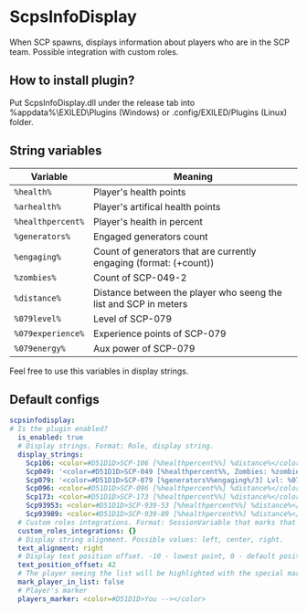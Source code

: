 # ScpsInfoDisplay
When SCP spawns, displays information about players who are in the SCP team. Possible integration with custom roles.

## How to install plugin?
Put ScpsInfoDisplay.dll under the release tab into %appdata%\EXILED\Plugins (Windows) or .config/EXILED/Plugins (Linux) folder.

## String variables
| Variable  | Meaning |
| ------------- | ------------- |
| `%health%` | Player's health points | 
| `%arhealth%`  | Player's artifical health points |
| `%healthpercent%`  | Player's health in percent |
| `%generators%`  | Engaged generators count  |
| `%engaging%`  | Count of generators that are currently engaging (format: (+count)) |
| `%zombies%`  | Count of SCP-049-2 |
| `%distance%` | Distance between the player who seeng the list and SCP in meters |
| `%079level%` | Level of SCP-079 |
| `%079experience%` | Experience points of SCP-079 |
| `%079energy%` | Aux power of SCP-079 |

Feel free to use this variables in display strings.

## Default configs
```yaml
scpsinfodisplay:
# Is the plugin enabled?
  is_enabled: true
  # Display strings. Format: Role, display string.
  display_strings:
    Scp106: <color=#D51D1D>SCP-106 [%healthpercent%%] %distance%</color>
    Scp049: '<color=#D51D1D>SCP-049 [%healthpercent%%, Zombies: %zombies%] %distance%</color>'
    Scp079: '<color=#D51D1D>SCP-079 [%generators%%engaging%/3] Lvl: %079level% Exp: %079experience% Energy: %079energy%</color>'
    Scp096: <color=#D51D1D>SCP-096 [%healthpercent%%] %distance%</color>
    Scp173: <color=#D51D1D>SCP-173 [%healthpercent%%] %distance%</color>
    Scp93953: <color=#D51D1D>SCP-939-53 [%healthpercent%%] %distance%</color>
    Scp93989: <color=#D51D1D>SCP-939-89 [%healthpercent%%] %distance%</color>
  # Custom roles integrations. Format: SessionVariable that marks that the player belongs to that role, display string.
  custom_roles_integrations: {}
  # Display string alignment. Possible values: left, center, right.
  text_alignment: right
  # Display text position offset. -10 - lowest point, 0 - default position, 42 - highest point
  text_position_offset: 42
  # The player seeing the list will be highlighted with the special marker to the left
  mark_player_in_list: false
  # Player's marker
  players_marker: <color=#D51D1D>You --></color>
```
